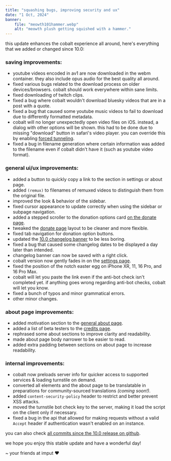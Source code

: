 ```yaml
---
title: "squashing bugs, improving security and ux"
date: "1 Oct, 2024"
banner:
    file: "meowth101hammer.webp"
    alt: "meowth plush getting squished with a hammer."
---
```


this update enhances the cobalt experience all around, here's everything that we added or changed since 10.0:

### saving improvements:
- youtube videos encoded in av1 are now downloaded in the webm container. they also include opus audio for the best quality all around.
- fixed various bugs related to the download process on older devices/browsers. cobalt should work everywhere within sane limits.
- fixed downloading of twitch clips.
- fixed a bug where cobalt wouldn't download bluesky videos that are in a post with a quote.
- fixed a bug that caused some youtube music videos to fail to download due to differently formatted metadata.
- cobalt will no longer unexpectedly open video files on iOS. instead, a dialog with other options will be shown. this had to be done due to missing "download" button in safari's video player. you can override this by enabling [forced tunneling](/settings/privacy#tunnel).
- fixed a bug in filename generation where certain information was added to the filename even if cobalt didn't have it (such as youtube video format).

### general ui/ux improvements:
- added a button to quickly copy a link to the section in settings or about page.
- added `(remux)` to filenames of remuxed videos to distinguish them from the original file.
- improved the look & behavior of the sidebar.
- fixed cursor appearance to update correctly when using the sidebar or subpage navigation.
- added a stepped scroller to the donation options card [on the donate page](/donate).
- tweaked the [donate page](/donate) layout to be cleaner and more flexible.
- fixed tab navigation for donation option buttons.
- updated the [10.0 changelog banner](/updates#10.0) to be less boring.
- fixed a bug that caused some changelog dates to be displayed a day later than intended.
- changelog banner can now be saved with a right click.
- cobalt version now gently fades in on the [settings page](/settings).
- fixed the position of the notch easter egg on iPhone XR, 11, 16 Pro, and 16 Pro Max.
- cobalt will let you paste the link even if the anti-bot check isn't completed yet. if anything goes wrong regarding anti-bot checks, cobalt will let you know.
- fixed a bunch of typos and minor grammatical errors.
- other minor changes.

### about page improvements:
- added motivation section to the [general about page](/about/general).
- added a list of beta testers to the [credits page](/about/credits).
- rephrased some about sections to improve clarity and readability.
- made about page body narrower to be easier to read.
- added extra padding between sections on about page to increase readability.

### internal improvements:
- cobalt now preloads server info for quicker access to supported services & loading turnstile on demand.
- converted all elements and the about page to be translatable in preparations for community-sourced translations *(coming soon!)*.
- added `content-security-policy` header to restrict and better prevent XSS attacks.
- moved the turnstile bot check key to the server, making it load the script on the client only if necessary.
- fixed a bug in the api that allowed for making requests without a valid `Accept` header if authentication wasn't enabled on an instance.

you can also check [all commits since the 10.0 release on github](https://github.com/imputnet/cobalt/compare/08bc5022...f461b02f).

we hope you enjoy this stable update and have a wonderful day!

\~ your friends at imput ❤️
